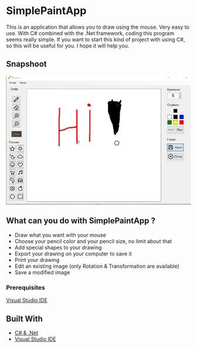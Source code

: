 ﻿# SimplePaintApp 

This is an application that allows you to draw using the mouse. Very easy to use.
With C# combined with the .Net framework, coding this program seems really simple. 
If you want to start this kind of project with using C#, so this will be useful for you.
I hope it will help you.

## Snapshoot

![Hi !](screenshots/screenshot_1.jpg "Drawing something")

## What can you do with SimplePaintApp ? 

- Draw what you want with your mouse
- Choose your pencil color and your pencil size, no limit about that
- Add special shapes to your drawing
- Export your drawing on your computer to save it
- Print your drawing 
- Edit an existing image (only Rotation & Transformation are available)
- Save a modified image

### Prerequisites

[Visual Studio IDE](https://www.visualstudio.com)

## Built With

* [C# & .Net](https://docs.microsoft.com/en-us/dotnet/csharp/programming-guide/)
* [Visual Studio IDE](https://www.visualstudio.com)
